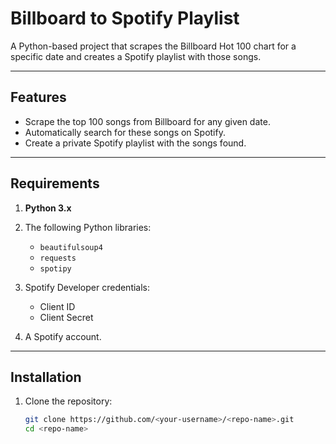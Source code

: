 # Billboard to Spotify Playlist  

A Python-based project that scrapes the Billboard Hot 100 chart for a specific date and creates a Spotify playlist with those songs.  

---

## Features  

- Scrape the top 100 songs from Billboard for any given date.  
- Automatically search for these songs on Spotify.  
- Create a private Spotify playlist with the songs found.  

---

## Requirements  

1. **Python 3.x**  
2. The following Python libraries:  
   - `beautifulsoup4`  
   - `requests`  
   - `spotipy`  

3. Spotify Developer credentials:  
   - Client ID  
   - Client Secret  

4. A Spotify account.  

---

## Installation  

1. Clone the repository:  
   ```bash
   git clone https://github.com/<your-username>/<repo-name>.git
   cd <repo-name>
